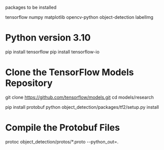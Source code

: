 packages to be installed

tensorflow
numpy
matplotlib
opencv-python
object-detection
labelImg



# Python version 3.10

pip install tensorflow
pip install tensorflow-io



# Clone the TensorFlow Models Repository

git clone https://github.com/tensorflow/models.git
cd models/research

pip install protobuf
python object_detection/packages/tf2/setup.py install



# Compile the Protobuf Files

protoc object_detection/protos/*.proto --python_out=.


